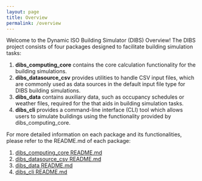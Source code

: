 ```yaml
---
layout: page
title: Overview
permalink: /overview
---
```


<!-- Welcome to the Project Overview!

This project consists of four packages designed to facilitate building simulation tasks:

1. **dibs_computing_core**: This package contains the core calculation functionality for building simulations.
2. **dibs_datasource_csv**: It provides utilities to handle CSV files, which are commonly used as data sources in building simulations.
3. **dibs_data**: This package contains data that aids in building simulation tasks.
4. **dibs_cli**: A command-line interface (CLI) tool that allows users to simulate buildings using the functionality provided by dibs_computing_core.

For more detailed information on each package and its functionalities, please refer to the README.md of each package:

1. [dibs_computing_core README.md](https://github.com/IWUGERMANY/DibsComputingCore/blob/main/README.md)
2. [dibs_datasource_csv README.md](https://github.com/IWUGERMANY/DibsDataSourceCSV/blob/main/README.md)
3. [dibs_data README.md](https://github.com/IWUGERMANY/DibsData/blob/main/README.md)
4. [dibs_cli README.md](https://github.com/IWUGERMANY/DibsCLI/blob/main/README.md) -->

Welcome to the Dynamic ISO Building Simulator (DIBS) Overview!
The DIBS project consists of four packages designed to facilitate building simulation tasks:
1.	**dibs_computing_core** contains the core calculation functionality for the building simulations.
2.	**dibs_datasource_csv** provides utilities to handle CSV input files, which are commonly used as data sources in the default input file type for DIBS building simulations.
3.	**dibs_data** contains auxiliary data, such as occupancy schedules or weather files, required for the that aids in building simulation tasks.
4.	**dibs_cli** provides a command-line interface (CLI) tool which allows users to simulate buildings using the functionality provided by dibs_computing_core.

For more detailed information on each package and its functionalities, please refer to the README.md of each package:

1. [dibs_computing_core README.md](https://github.com/IWUGERMANY/DibsComputingCore/blob/main/README.md)
2. [dibs_datasource_csv README.md](https://github.com/IWUGERMANY/DibsDataSourceCSV/blob/main/README.md)
3. [dibs_data README.md](https://github.com/IWUGERMANY/DibsData/blob/main/README.md)
4. [dibs_cli README.md](https://github.com/IWUGERMANY/DibsCLI/blob/main/README.md)


